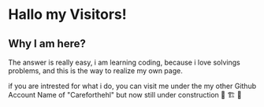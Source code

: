 # Hallo my Visitors! 

## Why I am here?

The answer is really easy, i am learning coding, because i love solvings problems, and this is the way to realize my own page.

if you are intrested for what i do, you can visit me under the my other Github Account Name of "Careforthehl" but now still under construction 🚧 🏗 🔨 

